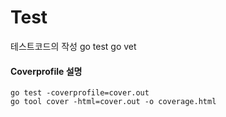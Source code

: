 # Test

테스트코드의 작성
go test
go vet

#### Coverprofile 설명
```
go test -coverprofile=cover.out
go tool cover -html=cover.out -o coverage.html
```
